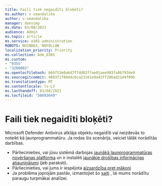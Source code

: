 ```yaml
---
title: Faili tiek negaidīti bloķēti?
ms.author: v-smandalika
author: v-smandalika
manager: dansimp
ms.date: 03/08/2021
audience: Admin
ms.topic: article
ms.service: o365-administration
ROBOTS: NOINDEX, NOFOLLOW
localization_priority: Priority
ms.collection: Adm_O365
ms.custom:
- "9355"
- "3200002"
ms.openlocfilehash: b69f53e0a6d7f7dd02ffae01aee903fa0b7934e9
ms.sourcegitcommit: 4883f1f89d4c6ca23161e9a43ff206ad21d4f09b
ms.translationtype: MT
ms.contentlocale: lv-LV
ms.lasthandoff: 03/08/2021
ms.locfileid: "50693649"
---
```

# <a name="files-are-being-blocked-unexpectedly"></a>Faili tiek negaidīti bloķēti?

Microsoft Defender Antivirus atklāja objektu negaidīti vai neizdevās to noteikt kā ļaunprogrammatūru. Ja rodas šis scenārijs, veiciet tālāk norādītās darbības.

- Pārliecinieties, vai jūsu sistēmā darbojas [jaunākā ļaunprogrammatūras novēršanas platforma](https://docs.microsoft.com/windows/security/threat-protection/microsoft-defender-antivirus/manage-updates-baselines-microsoft-defender-antivirus) un ir instalēti [jaunākie drošības informācijas atjauninājumi](https://www.microsoft.com/security/encyclopedia/adlpackages.aspx) (jeb paraksti).
- Pārliecinieties, vai jums ir iespējota [aizsardzība pret mākoni](https://docs.microsoft.com/windows/security/threat-protection/microsoft-defender-antivirus/enable-cloud-protection-microsoft-defender-antivirus)
- Ja problēma joprojām pastāv, izmantojiet šo [saiti](https://www.microsoft.com/wdsi/filesubmission) , lai mums norādītu paraugu turpmākai analīzei.
